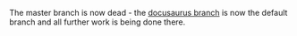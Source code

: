 The master branch is now dead - the [docusaurus branch](https://github.com/george-hawkins/arf-drone/tree/docusaurus) is now the default branch and all further work is being done there.
